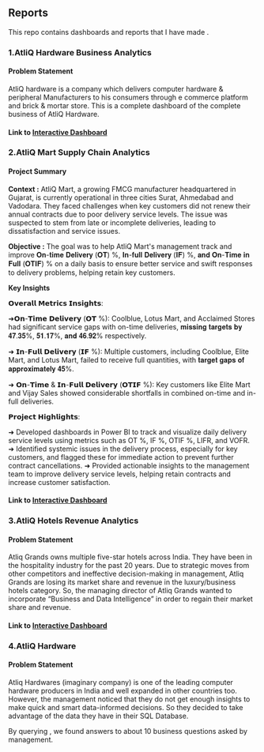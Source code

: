## Reports

This repo contains dashboards and reports that I have made .

### 1.AtliQ Hardware Business Analytics
#### Problem Statement
AtliQ hardware is a company which delivers computer hardware & peripheral Manufacturers to his consumers through e commerce platform and brick & mortar store.
This is a complete dashboard of the complete business of AtliQ Hardware.

#### Link to [Interactive Dashboard](https://app.powerbi.com/view?r=eyJrIjoiOWY5Y2M0NmItNDBjZi00OGVhLWEyZjAtMTg5ZWZlNWU5YWQ0IiwidCI6ImM2ZTU0OWIzLTVmNDUtNDAzMi1hYWU5LWQ0MjQ0ZGM1YjJjNCJ9)

### 2.AtliQ Mart Supply Chain Analytics

#### Project Summary

**Context :**
AtliQ Mart, a growing FMCG manufacturer headquartered in Gujarat, is currently operational in three cities Surat, Ahmedabad and Vadodara.
They faced challenges when key customers did not renew their annual contracts due to poor delivery service levels. The issue was suspected to stem from late or incomplete deliveries, leading to dissatisfaction and service issues.

**Objective :**
The goal was to help AtliQ Mart's management track and improve 𝐎𝐧-𝐭𝐢𝐦𝐞 𝐃𝐞𝐥𝐢𝐯𝐞𝐫𝐲 (𝐎𝐓) %, 𝐈𝐧-𝐟𝐮𝐥𝐥 𝐃𝐞𝐥𝐢𝐯𝐞𝐫𝐲 (𝐈𝐅) %, 𝐚𝐧𝐝 𝐎𝐧-𝐓𝐢𝐦𝐞 𝐢𝐧 𝐅𝐮𝐥𝐥 (𝐎𝐓𝐈𝐅) % on a daily basis to ensure better service and swift responses to delivery problems, helping retain key customers.

**Key Insights**

𝗢𝘃𝗲𝗿𝗮𝗹𝗹 𝗠𝗲𝘁𝗿𝗶𝗰𝘀 𝗜𝗻𝘀𝗶𝗴𝗵𝘁𝘀:

 ➜𝗢𝗻-𝗧𝗶𝗺𝗲 𝗗𝗲𝗹𝗶𝘃𝗲𝗿𝘆 (𝗢𝗧 %):
 Coolblue, Lotus Mart, and Acclaimed Stores had significant service gaps with on-time deliveries, 
 𝐦𝐢𝐬𝐬𝐢𝐧𝐠 𝐭𝐚𝐫𝐠𝐞𝐭𝐬 𝐛𝐲 𝟒𝟕.𝟑𝟓%, 𝟓𝟏.𝟏𝟕%, 𝐚𝐧𝐝 𝟒𝟔.𝟗𝟐% respectively.

➜ 𝗜𝗻-𝗙𝘂𝗹𝗹 𝗗𝗲𝗹𝗶𝘃𝗲𝗿𝘆 (𝗜𝗙 %):
 Multiple customers, including Coolblue, Elite Mart, and Lotus Mart, failed to receive full quantities, with 
 𝐭𝐚𝐫𝐠𝐞𝐭 𝐠𝐚𝐩𝐬 𝐨𝐟 𝐚𝐩𝐩𝐫𝐨𝐱𝐢𝐦𝐚𝐭𝐞𝐥𝐲 𝟒𝟓%.

➜ 𝗢𝗻-𝗧𝗶𝗺𝗲 & 𝗜𝗻-𝗙𝘂𝗹𝗹 𝗗𝗲𝗹𝗶𝘃𝗲𝗿𝘆 (𝗢𝗧𝗜𝗙 %):
 Key customers like Elite Mart and Vijay Sales showed considerable shortfalls in combined on-time and 
 in-full deliveries.
 

𝗣𝗿𝗼𝗷𝗲𝗰𝘁 𝗛𝗶𝗴𝗵𝗹𝗶𝗴𝗵𝘁𝘀:

➜ Developed dashboards in Power BI to track and visualize daily delivery service levels using metrics 
 such as OT %, IF %, OTIF %, LIFR, and VOFR.
➜ Identified systemic issues in the delivery process, especially for key customers, and flagged these for 
 immediate action to prevent further contract cancellations.
➜ Provided actionable insights to the management team to improve delivery service levels, helping 
 retain contracts and increase customer satisfaction.

#### Link to [Interactive Dashboard](https://app.powerbi.com/view?r=eyJrIjoiZjVhZTRmZDQtYWRmYy00NzJhLWJiNGYtMDk0MTQxNDEzOTgxIiwidCI6ImM2ZTU0OWIzLTVmNDUtNDAzMi1hYWU5LWQ0MjQ0ZGM1YjJjNCJ9)

### 3.AtliQ Hotels Revenue Analytics

#### Problem Statement
Atliq Grands owns multiple five-star hotels across India. They have been in the hospitality industry for the past 20 years. Due to strategic moves from other competitors and ineffective decision-making in management, Atliq Grands are losing its market share and revenue in the luxury/business hotels category. So, the managing director of Atliq Grands wanted to incorporate “Business and Data Intelligence” in order to regain their market share and revenue. 

#### Link to [Interactive Dashboard](https://app.powerbi.com/view?r=eyJrIjoiOTQyNmEwYWMtODMwYi00Y2EzLWExZDUtNjg0MTdjNjczOTk5IiwidCI6ImM2ZTU0OWIzLTVmNDUtNDAzMi1hYWU5LWQ0MjQ0ZGM1YjJjNCJ9)

### 4.AtliQ Hardware 
#### Problem Statement
Atliq Hardwares (imaginary company) is one of the leading computer hardware producers in India and well expanded in other countries too.
However, the management noticed that they do not get enough insights to make quick and smart data-informed decisions. 
So they decided to take advantage of the data they have in their SQL Database.

By querying , we found answers to about 10 business questions asked by management.
